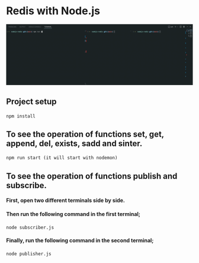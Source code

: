 # Redis with Node.js

<img src="demo.gif" />

## Project setup
```
npm install
```

## To see the operation of functions set, get, append, del, exists, sadd and sinter.
```
npm run start (it will start with nodemon)
```

## To see the operation of functions publish and subscribe.
#### First, open two different terminals side by side.
#### Then run the following command in the first terminal;
```
node subscriber.js
```
#### Finally, run the following command in the second terminal;
```
node publisher.js
```
